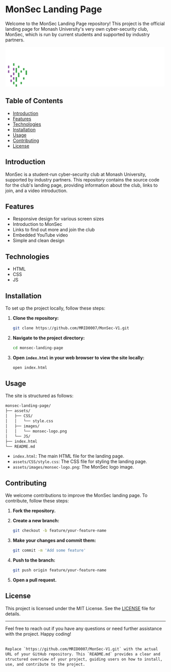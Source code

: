 # MonSec Landing Page

Welcome to the MonSec Landing Page repository! This project is the official landing page for Monash University's very own cyber-security club, MonSec, which is run by current students and supported by industry partners.

![MonSec Logo](assets/images/monsec-logo.png)

## Table of Contents

- [Introduction](#introduction)
- [Features](#features)
- [Technologies](#technologies)
- [Installation](#installation)
- [Usage](#usage)
- [Contributing](#contributing)
- [License](#license)

## Introduction

MonSec is a student-run cyber-security club at Monash University, supported by industry partners. This repository contains the source code for the club's landing page, providing information about the club, links to join, and a video introduction.

## Features

- Responsive design for various screen sizes
- Introduction to MonSec
- Links to find out more and join the club
- Embedded YouTube video
- Simple and clean design

## Technologies

- HTML
- CSS
- JS

## Installation

To set up the project locally, follow these steps:

1. **Clone the repository:**

    ```bash
    git clone https://github.com/MRID0007/MonSec-V1.git
    ```

2. **Navigate to the project directory:**

    ```bash
    cd monsec-landing-page
    ```

3. **Open `index.html` in your web browser to view the site locally:**

    ```bash
    open index.html
    ```

## Usage

The site is structured as follows:

```
monsec-landing-page/
├── assets/
│   ├── CSS/
│   │   └── style.css
│   ├── images/
│   │   └── monsec-logo.png
│   └── JS/
├── index.html
└── README.md
```

- `index.html`: The main HTML file for the landing page.
- `assets/CSS/style.css`: The CSS file for styling the landing page.
- `assets/images/monsec-logo.png`: The MonSec logo image.

## Contributing

We welcome contributions to improve the MonSec landing page. To contribute, follow these steps:

1. **Fork the repository.**
2. **Create a new branch:**

    ```bash
    git checkout -b feature/your-feature-name
    ```

3. **Make your changes and commit them:**

    ```bash
    git commit -m 'Add some feature'
    ```

4. **Push to the branch:**

    ```bash
    git push origin feature/your-feature-name
    ```

5. **Open a pull request.**

## License

This project is licensed under the MIT License. See the [LICENSE](LICENSE) file for details.

---

Feel free to reach out if you have any questions or need further assistance with the project. Happy coding!
```

Replace `https://github.com/MRID0007/MonSec-V1.git` with the actual URL of your GitHub repository. This `README.md` provides a clear and structured overview of your project, guiding users on how to install, use, and contribute to the project.
